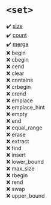# `<set>`
:heavy_check_mark: [size](size.md)  
:heavy_check_mark: [count](count.md)  
:heavy_check_mark: [merge](merge.md)  
:x: begin  
:x: cbegin  
:x: cend  
:x: clear  
:x: contains  
:x: crbegin  
:x: crend  
:x: emplace  
:x: emplace_hint  
:x: empty  
:x: end  
:x: equal_range  
:x: erase  
:x: extract  
:x: find  
:x: insert  
:x: lower_bound  
:x: max_size  
:x: rbegin  
:x: rend  
:x: swap  
:x: upper_bound  

